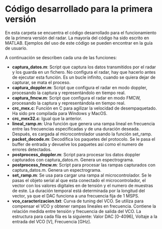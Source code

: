 # Código desarrollado para la primera versión
En esta carpeta se encuentra el código desarrollado para el funcionamiento de la primera versión del radar.
La mayoría del código ha sido escrito en MATLAB. Ejemplos del uso de este código se pueden encontrar en la guía de usuario.

A continuación se describen cada una de las funciones:	
- **captura_datos.m**: Script que captura los datos transmitidos por el radar y los guarda en un fichero. No configura el radar, hay que hacerlo antes de ejecutar esta función. Es un bucle infinito, cuando se quiera dejar de capturar, se mata el proceso.	
- **captura_doppler.m**: Script que configura el radar en modo doppler, procesando la captura y representándolo en tiempo real. 
- **captura_fmcw.m**: Script que configura el radar en modo FMCW, procesando la captura y representándola en tiempo real.	
- **crc_mex.c**: Función en C para agilizar la velocidad de desempaquetado. Ha sido pre compilada para Windows y MacOS.
- **crc_mex32.c**: Igual que la anterior.	
- **lineal_ramp.m**: Una función que genera una rampa lineal en frecuencia entre las frecuencias especificadas y de una duración deseada. Después, es cargada al microcontrolador usando la función set_ramp.	
- **packet_decode.m**: Decodifica los paquetes del protocolo. Se le pasa el buffer de entrada y devuelve los paquetes así como el numero de errores detectados.		
- **postprocess_doppler.m**: Script para procesar los datos doppler capturados con captura_datos.m. Genera un espectrograma.	
- **postprocess_fmcw.m**: Script para procesar las rampas capturados con captura_datos.m. Genera un espectrograma.	 	
- **set_ramp.m**: Se usa para cargar una rampa al microcontrolador. Se le pasas el objeto serial al que esta conectado el microcontrolador, el vector con los valores digitales en de tensión y el numero de muestras de este. La duración temporal está determinada por la longitud del vector, ya que el DAC funciona a una frecuencia fija de 1 MSPS.	
- **vco_caracterizacion.txt**: Curva de tuning del VCO. Se utiliza para compensar el VCO y obtener rampas lineales en frecuencia. Contiene la relación medida entre tensión y frecuencia de salida del VCO. La estructura para cada fila es la siguiente: Valor DAC [0-4096], Voltaje a la entrada del VCO [V], Frecuencia [GHz].	
